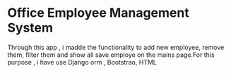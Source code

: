 # Office Employee Management System
 Through this app , i madde the functionality to add new employee, remove them, filter them  and show all save employe on the mains page.For this purpose ,  i have use Django orm , Bootstrao, HTML 
